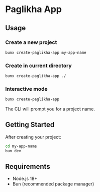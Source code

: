 # Paglikha App

## Usage

### Create a new project

```bash
bunx create-paglikha-app my-app-name
```

### Create in current directory

```bash
bunx create-paglikha-app ./
```

### Interactive mode

```bash
bunx create-paglikha-app
```

The CLI will prompt you for a project name.

## Getting Started

After creating your project:

```bash
cd my-app-name
bun dev
```

## Requirements

- Node.js 18+
- Bun (recommended package manager)
